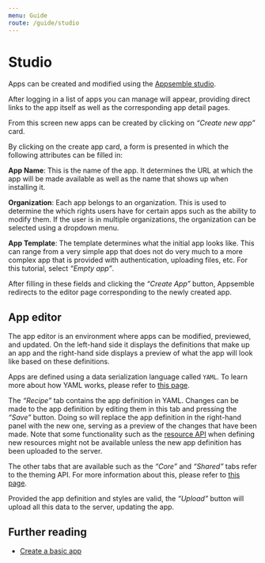 ```yaml
---
menu: Guide
route: /guide/studio
---
```


# Studio

Apps can be created and modified using the [Appsemble studio](https://appsemble.app).

After logging in a list of apps you can manage will appear, providing direct links to the app itself
as well as the corresponding app detail pages.

From this screen new apps can be created by clicking on _“Create new app”_ card.

By clicking on the create app card, a form is presented in which the following attributes can be
filled in:

**App Name**: This is the name of the app. It determines the URL at which the app will be made
available as well as the name that shows up when installing it.

**Organization**: Each app belongs to an organization. This is used to determine the which rights
users have for certain apps such as the ability to modify them. If the user is in multiple
organizations, the organization can be selected using a dropdown menu.

**App Template**: The template determines what the initial app looks like. This can range from a
very simple app that does not do very much to a more complex app that is provided with
authentication, uploading files, etc. For this tutorial, select _“Empty app”_.

After filling in these fields and clicking the _“Create App”_ button, Appsemble redirects to the
editor page corresponding to the newly created app.

## App editor

The app editor is an environment where apps can be modified, previewed, and updated. On the
left-hand side it displays the definitions that make up an app and the right-hand side displays a
preview of what the app will look like based on these definitions.

Apps are defined using a data serialization language called `YAML`. To learn more about how YAML
works, please refer to [this page](https://learnxinyminutes.com/docs/yaml).

The _“Recipe”_ tab contains the app definition in YAML. Changes can be made to the app definition by
editing them in this tab and pressing the _“Save”_ button. Doing so will replace the app definition
in the right-hand panel with the new one, serving as a preview of the changes that have been made.
Note that some functionality such as the [resource API](resources) when defining new resources might
not be available unless the new app definition has been uploaded to the server.

The other tabs that are available such as the _“Core”_ and _“Shared”_ tabs refer to the theming API.
For more information about this, please refer to [this page](theming).

Provided the app definition and styles are valid, the _“Upload”_ button will upload all this data to
the server, updating the app.

## Further reading

- [Create a basic app](basic-app)
